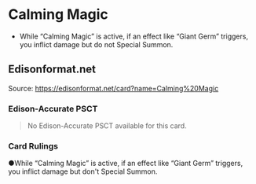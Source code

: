 # Calming Magic

*   While “Calming Magic” is active, if an effect like “Giant Germ” triggers, you inflict damage but do not Special Summon.

## Edisonformat.net

Source: https://edisonformat.net/card?name=Calming%20Magic

### Edison-Accurate PSCT

> No Edison-Accurate PSCT available for this card.

### Card Rulings

●While “Calming Magic” is active, if an effect like “Giant Germ” triggers, you inflict damage but don't Special Summon.
            
